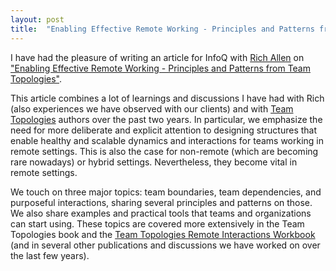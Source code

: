 ```yaml
---
layout: post
title:  "Enabling Effective Remote Working - Principles and Patterns from Team Topologies (InfoQ article)"
---
```


I have had the pleasure of writing an article for InfoQ with [Rich Allen](https://teamtopologies.com/all-ttvp/rich-allen-ttvp) on ["Enabling Effective Remote Working - Principles and Patterns from Team Topologies"](https://www.infoq.com/articles/remote-working-team-topologies/).

This article combines a lot of learnings and discussions I have had with Rich (also experiences we have observed with our clients) and with [Team Topologies](https://teamtopologies.com/) authors over the past two years. In particular, we emphasize the need for more deliberate and explicit attention to designing structures that enable healthy and scalable dynamics and interactions for teams working in remote settings. This is also the case for non-remote (which are becoming rare nowadays) or hybrid settings. Nevertheless, they become vital in remote settings.

We touch on three major topics: team boundaries, team dependencies, and purposeful interactions, sharing several principles and patterns on those. We also share examples and practical tools that teams and organizations can start using. These topics are covered more extensively in the Team Topologies book and the [Team Topologies Remote Interactions Workbook](https://teamtopologies.com/workbook) (and in several other publications and discussions we have worked on over the last few years).
